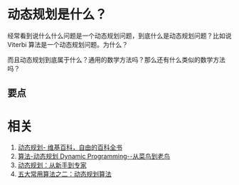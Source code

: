 
# 动态规划是什么？

经常看到说什么什么问题是一个动态规划问题，到底什么是动态规划问题？比如说 Viterbi 算法是一个动态规划问题。为什么？

而且动态规划到底属于什么？通用的数学方法吗？那么还有什么类似的数学方法吗？


## 要点





# 相关

1. [动态规划- 维基百科，自由的百科全书](https://zh.wikipedia.org/zh-hans/%E5%8A%A8%E6%80%81%E8%A7%84%E5%88%92)
2. [算法-动态规划 Dynamic Programming--从菜鸟到老鸟](https://blog.csdn.net/u013309870/article/details/75193592)
3. [动态规划：从新手到专家](http://www.hawstein.com/posts/dp-novice-to-advanced.html)
4. [五大常用算法之二：动态规划算法](http://www.cnblogs.com/steven_oyj/archive/2010/05/22/1741374.html)
